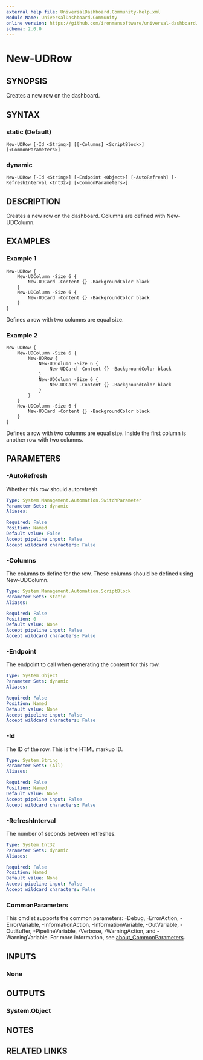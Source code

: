 ```yaml
---
external help file: UniversalDashboard.Community-help.xml
Module Name: UniversalDashboard.Community
online version: https://github.com/ironmansoftware/universal-dashboard/blob/master/src/UniversalDashboard/Help/New-UDRow.md
schema: 2.0.0
---
```


# New-UDRow

## SYNOPSIS
Creates a new row on the dashboard.

## SYNTAX

### static (Default)
```
New-UDRow [-Id <String>] [[-Columns] <ScriptBlock>] [<CommonParameters>]
```

### dynamic
```
New-UDRow [-Id <String>] [-Endpoint <Object>] [-AutoRefresh] [-RefreshInterval <Int32>] [<CommonParameters>]
```

## DESCRIPTION
Creates a new row on the dashboard.
Columns are defined with New-UDColumn.

## EXAMPLES

### Example 1
```
New-UDRow {
	New-UDColumn -Size 6 {
		New-UDCard -Content {} -BackgroundColor black
	}
	New-UDColumn -Size 6 {
		New-UDCard -Content {} -BackgroundColor black
	}
}
```

Defines a row with two columns are equal size.

### Example 2
```
New-UDRow {
	New-UDColumn -Size 6 {
		New-UDRow {
			New-UDColumn -Size 6 {
				New-UDCard -Content {} -BackgroundColor black
			}
			New-UDColumn -Size 6 {
				New-UDCard -Content {} -BackgroundColor black
			}
		}
	}
	New-UDColumn -Size 6 {
		New-UDCard -Content {} -BackgroundColor black
	}
}
```

Defines a row with two columns are equal size.
Inside the first column is another row with two columns.

## PARAMETERS

### -AutoRefresh
Whether this row should autorefresh.

```yaml
Type: System.Management.Automation.SwitchParameter
Parameter Sets: dynamic
Aliases:

Required: False
Position: Named
Default value: False
Accept pipeline input: False
Accept wildcard characters: False
```

### -Columns
The columns to define for the row.
These columns should be defined using New-UDColumn.

```yaml
Type: System.Management.Automation.ScriptBlock
Parameter Sets: static
Aliases:

Required: False
Position: 0
Default value: None
Accept pipeline input: False
Accept wildcard characters: False
```

### -Endpoint
The endpoint to call when generating the content for this row.

```yaml
Type: System.Object
Parameter Sets: dynamic
Aliases:

Required: False
Position: Named
Default value: None
Accept pipeline input: False
Accept wildcard characters: False
```

### -Id
The ID of the row.
This is the HTML markup ID.

```yaml
Type: System.String
Parameter Sets: (All)
Aliases:

Required: False
Position: Named
Default value: None
Accept pipeline input: False
Accept wildcard characters: False
```

### -RefreshInterval
The number of seconds between refreshes.

```yaml
Type: System.Int32
Parameter Sets: dynamic
Aliases:

Required: False
Position: Named
Default value: None
Accept pipeline input: False
Accept wildcard characters: False
```

### CommonParameters
This cmdlet supports the common parameters: -Debug, -ErrorAction, -ErrorVariable, -InformationAction, -InformationVariable, -OutVariable, -OutBuffer, -PipelineVariable, -Verbose, -WarningAction, and -WarningVariable. For more information, see [about_CommonParameters](http://go.microsoft.com/fwlink/?LinkID=113216).

## INPUTS

### None
## OUTPUTS

### System.Object
## NOTES

## RELATED LINKS
